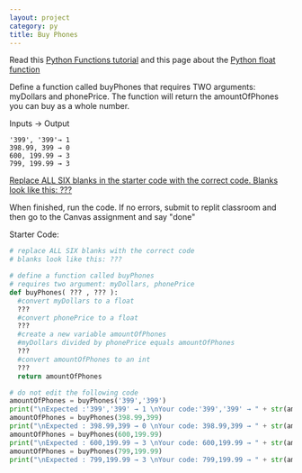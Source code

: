 ```yaml
---
layout: project
category: py
title: Buy Phones
---
```


Read this [Python Functions tutorial](/apcsp/py/pythonfunctions/) and this page about the [Python float function](https://www.w3schools.com/python/ref_func_float.asp)

Define a function called buyPhones that requires TWO arguments: myDollars and phonePrice. The function will return the amountOfPhones you can buy as a whole number.


Inputs → Output
```
'399', '399'→ 1
398.99, 399 → 0
600, 199.99 → 3
799, 199.99 → 3
```

<u>Replace ALL SIX blanks in the starter code with the correct code. Blanks look like this: ???</u>

When finished, run the code. If no errors, submit to replit classroom and then go to the Canvas assignment and say "done"

Starter Code:
```python
# replace ALL SIX blanks with the correct code
# blanks look like this: ???

# define a function called buyPhones
# requires two argument: myDollars, phonePrice
def buyPhones( ??? , ??? ):
  #convert myDollars to a float
  ???
  #convert phonePrice to a float
  ???
  #create a new variable amountOfPhones
  #myDollars divided by phonePrice equals amountOfPhones
  ???
  #convert amountOfPhones to an int
  ???
  return amountOfPhones

# do not edit the following code
amountOfPhones = buyPhones('399','399')
print("\nExpected :'399','399' → 1 \nYour code:'399','399' → " + str(amountOfPhones))
amountOfPhones = buyPhones(398.99,399)
print("\nExpected : 398.99,399 → 0 \nYour code: 398.99,399 → " + str(amountOfPhones))
amountOfPhones = buyPhones(600,199.99)
print("\nExpected : 600,199.99 → 3 \nYour code: 600,199.99 → " + str(amountOfPhones))
amountOfPhones = buyPhones(799,199.99)
print("\nExpected : 799,199.99 → 3 \nYour code: 799,199.99 → " + str(amountOfPhones))
```
